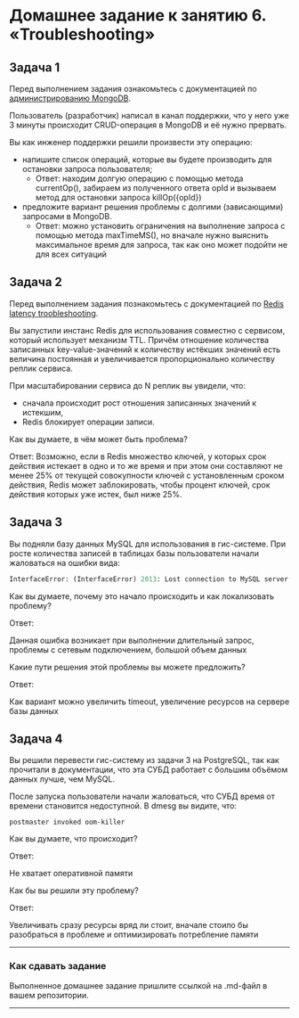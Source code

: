 # Домашнее задание к занятию 6. «Troubleshooting»

## Задача 1

Перед выполнением задания ознакомьтесь с документацией по [администрированию MongoDB](https://docs.mongodb.com/manual/administration/).

Пользователь (разработчик) написал в канал поддержки, что у него уже 3 минуты происходит CRUD-операция в MongoDB и её
нужно прервать.

Вы как инженер поддержки решили произвести эту операцию:

- напишите список операций, которые вы будете производить для остановки запроса пользователя;
  - Ответ: находим долгую операцию с помощью метода currentOp(), забираем из полученного ответа opId и вызываем метод для остановки запроса killOp({opId})
- предложите вариант решения проблемы с долгими (зависающими) запросами в MongoDB.
  - Ответ: можно установить ограничения на выполнение запроса с помощью метода maxTimeMS(), но вначале нужно выяснить максимальное время для запроса, так как оно может подойти не для всех ситуаций

    
## Задача 2

Перед выполнением задания познакомьтесь с документацией по [Redis latency troobleshooting](https://redis.io/topics/latency).

Вы запустили инстанс Redis для использования совместно с сервисом, который использует механизм TTL.
Причём отношение количества записанных key-value-значений к количеству истёкших значений есть величина постоянная и
увеличивается пропорционально количеству реплик сервиса.

При масштабировании сервиса до N реплик вы увидели, что:

- сначала происходит рост отношения записанных значений к истекшим,
- Redis блокирует операции записи.

Как вы думаете, в чём может быть проблема?

Ответ:
Возможно, если в Redis множество ключей, у которых срок действия истекает в одно и то же время и при этом они составляют не менее 25% от текущей совокупности ключей с установленным сроком действия, 
Redis может заблокировать, чтобы процент ключей, срок действия которых уже истек, был ниже 25%.

## Задача 3

Вы подняли базу данных MySQL для использования в гис-системе. При росте количества записей в таблицах базы
пользователи начали жаловаться на ошибки вида:
```python
InterfaceError: (InterfaceError) 2013: Lost connection to MySQL server during query u'SELECT..... '
```

Как вы думаете, почему это начало происходить и как локализовать проблему?

Ответ:

Данная ошибка возникает при выполнении длительный запрос, проблемы с сетевым подключением, большой объем данных

Какие пути решения этой проблемы вы можете предложить?

Ответ:

Как вариант можно увеличить timeout, увеличение ресурсов на сервере базы данных

## Задача 4


Вы решили перевести гис-систему из задачи 3 на PostgreSQL, так как прочитали в документации, что эта СУБД работает с
большим объёмом данных лучше, чем MySQL.

После запуска пользователи начали жаловаться, что СУБД время от времени становится недоступной. В dmesg вы видите, что:

`postmaster invoked oom-killer`

Как вы думаете, что происходит?

Ответ:

Не хватает оперативной памяти

Как бы вы решили эту проблему?

Ответ:

Увеличивать сразу ресурсы вряд ли стоит, вначале стоило бы разобраться в проблеме и оптимизировать потребление памяти

---

### Как cдавать задание

Выполненное домашнее задание пришлите ссылкой на .md-файл в вашем репозитории.

---

